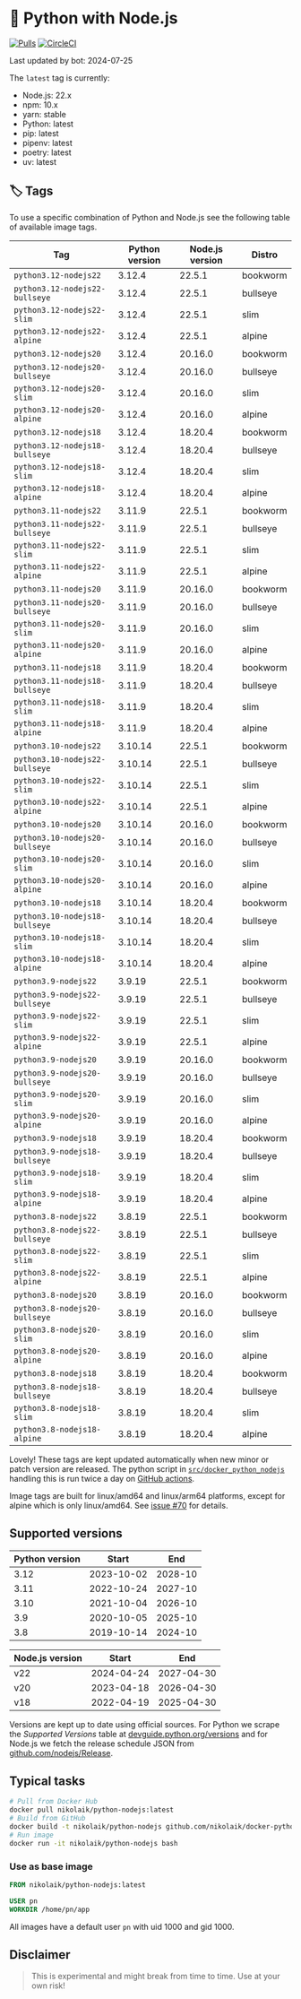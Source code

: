 # 🐳 Python with Node.js

[![Pulls](https://img.shields.io/docker/pulls/nikolaik/python-nodejs.svg?style=flat-square)](https://hub.docker.com/r/nikolaik/python-nodejs/)
[![CircleCI](https://img.shields.io/circleci/project/github/nikolaik/docker-python-nodejs.svg?style=flat-square)](https://circleci.com/gh/nikolaik/docker-python-nodejs)

Last updated by bot: 2024-07-25

The `latest` tag is currently:

- Node.js: 22.x
- npm: 10.x
- yarn: stable
- Python: latest
- pip: latest
- pipenv: latest
- poetry: latest
- uv: latest

## 🏷 Tags

To use a specific combination of Python and Node.js see the following table of available image tags.

<!-- TAGS_START -->

Tag | Python version | Node.js version | Distro
--- | --- | --- | ---
`python3.12-nodejs22` | 3.12.4 | 22.5.1 | bookworm
`python3.12-nodejs22-bullseye` | 3.12.4 | 22.5.1 | bullseye
`python3.12-nodejs22-slim` | 3.12.4 | 22.5.1 | slim
`python3.12-nodejs22-alpine` | 3.12.4 | 22.5.1 | alpine
`python3.12-nodejs20` | 3.12.4 | 20.16.0 | bookworm
`python3.12-nodejs20-bullseye` | 3.12.4 | 20.16.0 | bullseye
`python3.12-nodejs20-slim` | 3.12.4 | 20.16.0 | slim
`python3.12-nodejs20-alpine` | 3.12.4 | 20.16.0 | alpine
`python3.12-nodejs18` | 3.12.4 | 18.20.4 | bookworm
`python3.12-nodejs18-bullseye` | 3.12.4 | 18.20.4 | bullseye
`python3.12-nodejs18-slim` | 3.12.4 | 18.20.4 | slim
`python3.12-nodejs18-alpine` | 3.12.4 | 18.20.4 | alpine
`python3.11-nodejs22` | 3.11.9 | 22.5.1 | bookworm
`python3.11-nodejs22-bullseye` | 3.11.9 | 22.5.1 | bullseye
`python3.11-nodejs22-slim` | 3.11.9 | 22.5.1 | slim
`python3.11-nodejs22-alpine` | 3.11.9 | 22.5.1 | alpine
`python3.11-nodejs20` | 3.11.9 | 20.16.0 | bookworm
`python3.11-nodejs20-bullseye` | 3.11.9 | 20.16.0 | bullseye
`python3.11-nodejs20-slim` | 3.11.9 | 20.16.0 | slim
`python3.11-nodejs20-alpine` | 3.11.9 | 20.16.0 | alpine
`python3.11-nodejs18` | 3.11.9 | 18.20.4 | bookworm
`python3.11-nodejs18-bullseye` | 3.11.9 | 18.20.4 | bullseye
`python3.11-nodejs18-slim` | 3.11.9 | 18.20.4 | slim
`python3.11-nodejs18-alpine` | 3.11.9 | 18.20.4 | alpine
`python3.10-nodejs22` | 3.10.14 | 22.5.1 | bookworm
`python3.10-nodejs22-bullseye` | 3.10.14 | 22.5.1 | bullseye
`python3.10-nodejs22-slim` | 3.10.14 | 22.5.1 | slim
`python3.10-nodejs22-alpine` | 3.10.14 | 22.5.1 | alpine
`python3.10-nodejs20` | 3.10.14 | 20.16.0 | bookworm
`python3.10-nodejs20-bullseye` | 3.10.14 | 20.16.0 | bullseye
`python3.10-nodejs20-slim` | 3.10.14 | 20.16.0 | slim
`python3.10-nodejs20-alpine` | 3.10.14 | 20.16.0 | alpine
`python3.10-nodejs18` | 3.10.14 | 18.20.4 | bookworm
`python3.10-nodejs18-bullseye` | 3.10.14 | 18.20.4 | bullseye
`python3.10-nodejs18-slim` | 3.10.14 | 18.20.4 | slim
`python3.10-nodejs18-alpine` | 3.10.14 | 18.20.4 | alpine
`python3.9-nodejs22` | 3.9.19 | 22.5.1 | bookworm
`python3.9-nodejs22-bullseye` | 3.9.19 | 22.5.1 | bullseye
`python3.9-nodejs22-slim` | 3.9.19 | 22.5.1 | slim
`python3.9-nodejs22-alpine` | 3.9.19 | 22.5.1 | alpine
`python3.9-nodejs20` | 3.9.19 | 20.16.0 | bookworm
`python3.9-nodejs20-bullseye` | 3.9.19 | 20.16.0 | bullseye
`python3.9-nodejs20-slim` | 3.9.19 | 20.16.0 | slim
`python3.9-nodejs20-alpine` | 3.9.19 | 20.16.0 | alpine
`python3.9-nodejs18` | 3.9.19 | 18.20.4 | bookworm
`python3.9-nodejs18-bullseye` | 3.9.19 | 18.20.4 | bullseye
`python3.9-nodejs18-slim` | 3.9.19 | 18.20.4 | slim
`python3.9-nodejs18-alpine` | 3.9.19 | 18.20.4 | alpine
`python3.8-nodejs22` | 3.8.19 | 22.5.1 | bookworm
`python3.8-nodejs22-bullseye` | 3.8.19 | 22.5.1 | bullseye
`python3.8-nodejs22-slim` | 3.8.19 | 22.5.1 | slim
`python3.8-nodejs22-alpine` | 3.8.19 | 22.5.1 | alpine
`python3.8-nodejs20` | 3.8.19 | 20.16.0 | bookworm
`python3.8-nodejs20-bullseye` | 3.8.19 | 20.16.0 | bullseye
`python3.8-nodejs20-slim` | 3.8.19 | 20.16.0 | slim
`python3.8-nodejs20-alpine` | 3.8.19 | 20.16.0 | alpine
`python3.8-nodejs18` | 3.8.19 | 18.20.4 | bookworm
`python3.8-nodejs18-bullseye` | 3.8.19 | 18.20.4 | bullseye
`python3.8-nodejs18-slim` | 3.8.19 | 18.20.4 | slim
`python3.8-nodejs18-alpine` | 3.8.19 | 18.20.4 | alpine

<!-- TAGS_END -->

Lovely! These tags are kept updated automatically when new minor or patch version are released. The python script in [`src/docker_python_nodejs`](./src/docker_python_nodejs/) handling this is run twice a day on [GitHub actions](https://github.com/nikolaik/docker-python-nodejs/actions).

Image tags are built for linux/amd64 and linux/arm64 platforms, except for alpine which is only linux/amd64. See [issue #70](https://github.com/nikolaik/docker-python-nodejs/issues/70) for details.

## Supported versions

<!-- SUPPORTED_VERSIONS_START -->

Python version | Start | End
--- | --- | ---
3.12 | 2023-10-02 | 2028-10
3.11 | 2022-10-24 | 2027-10
3.10 | 2021-10-04 | 2026-10
3.9 | 2020-10-05 | 2025-10
3.8 | 2019-10-14 | 2024-10

Node.js version | Start | End
--- | --- | ---
v22 | 2024-04-24 | 2027-04-30
v20 | 2023-04-18 | 2026-04-30
v18 | 2022-04-19 | 2025-04-30

<!-- SUPPORTED_VERSIONS_END -->

Versions are kept up to date using official sources. For Python we scrape the _Supported Versions_ table at [devguide.python.org/versions](https://devguide.python.org/versions/#supported-versions) and for Node.js we fetch the release schedule JSON from [github.com/nodejs/Release](https://github.com/nodejs/Release/blob/main/schedule.json).

## Typical tasks

```bash
# Pull from Docker Hub
docker pull nikolaik/python-nodejs:latest
# Build from GitHub
docker build -t nikolaik/python-nodejs github.com/nikolaik/docker-python-nodejs
# Run image
docker run -it nikolaik/python-nodejs bash
```

### Use as base image

```Dockerfile
FROM nikolaik/python-nodejs:latest

USER pn
WORKDIR /home/pn/app
```

All images have a default user `pn` with uid 1000 and gid 1000.

## Disclaimer

> This is experimental and might break from time to time. Use at your own risk!
